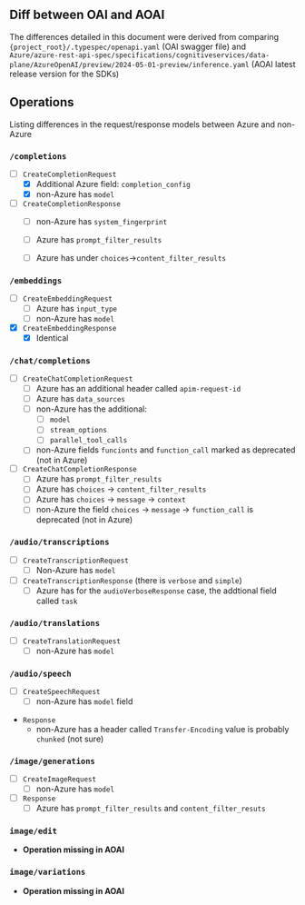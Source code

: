 ## Diff between OAI and AOAI

The differences detailed in this document were derived from comparing `{project_root}/.typespec/openapi.yaml` (OAI swagger file) and `Azure/azure-rest-api-spec/specifications/cognitiveservices/data-plane/AzureOpenAI/preview/2024-05-01-preview/inference.yaml` (AOAI latest release version for the SDKs)

## Operations

Listing differences in the request/response models between Azure and non-Azure

### `/completions`

- [ ] `CreateCompletionRequest`
  - [x] Additional Azure field: `completion_config`
  - [x] non-Azure has `model`

- [ ] `CreateCompletionResponse`
  - [ ] non-Azure has `system_fingerprint`
  - [ ] Azure has `prompt_filter_results`
  - [ ] Azure has under `choices`->`content_filter_results`


### `/embeddings`

- [ ] `CreateEmbeddingRequest`
  - [ ] Azure has `input_type`
  - [ ] non-Azure has `model`

- [x] `CreateEmbeddingResponse`
  - [x] Identical

### `/chat/completions`
- [ ] `CreateChatCompletionRequest`
  - [ ] Azure has an additional header called `apim-request-id`
  - [ ] Azure has `data_sources`
  - [ ] non-Azure has the additional:
    - [ ] `model`
    - [ ] `stream_options`
    - [ ] `parallel_tool_calls`
  - [ ] non-Azure fields `funcionts` and `function_call` marked as deprecated (not in Azure)

- [ ] `CreateChatCompletionResponse`
  - [ ] Azure has `prompt_filter_results`
  - [ ] Azure has `choices` -> `content_filter_results`
  - [ ] Azure has `choices` -> `message` -> `context`
  - [ ] non-Azure the field `choices` -> `message` -> `function_call` is deprecated (not in Azure)
  
### `/audio/transcriptions`

- [ ] `CreateTranscriptionRequest`
  - [ ] Non-Azure has `model`
  
- [ ] `CreateTranscriptionResponse`  (there is `verbose` and `simple`)
    - [ ] Azure has for the `audioVerboseResponse` case, the addtional field called `task`

### `/audio/translations`

- [ ] `CreateTranslationRequest`
  - [ ] non-Azure has `model`

### `/audio/speech`

- [ ] `CreateSpeechRequest`
  - [ ] non-Azure has `model` field

- `Response`
  - non-Azure has a header called `Transfer-Encoding` value is probably `chunked` (not sure)

### `/image/generations`

- [ ] `CreateImageRequest`
  - [ ] non-Azure has `model`

- [ ] `Response`
  - [ ] Azure has `prompt_filter_results` and `content_filter_resuts`

### `image/edit`

- **Operation missing in AOAI**

### `image/variations`

- **Operation missing in AOAI**
